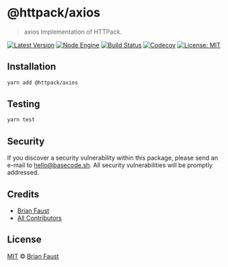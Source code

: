 # @httpack/axios

> axios Implementation of HTTPack.

[![Latest Version](https://badgen.now.sh/npm/v/@httpack/axios)](https://www.npmjs.com/package/@httpack/axios)
[![Node Engine](https://badgen.now.sh/npm/node/@httpack/axios)](https://www.npmjs.com/package/@httpack/axios)
[![Build Status](https://badgen.now.sh/circleci/github/httpack/axios)](https://circleci.com/gh/httpack/axios)
[![Codecov](https://badgen.now.sh/codecov/c/github/httpack/axios)](https://codecov.io/gh/httpack/axios)
[![License: MIT](https://badgen.now.sh/badge/license/MIT/green)](https://opensource.org/licenses/MIT)

## Installation

```bash
yarn add @httpack/axios
```

## Testing

```bash
yarn test
```

## Security

If you discover a security vulnerability within this package, please send an e-mail to hello@basecode.sh. All security vulnerabilities will be promptly addressed.

## Credits

-   [Brian Faust](https://github.com/faustbrian)
-   [All Contributors](../../../../contributors)

## License

[MIT](LICENSE) © [Brian Faust](https://basecode.sh)
